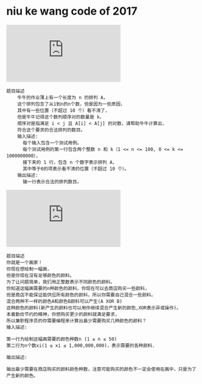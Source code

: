 # niu ke wang code of 2017
![rebuildlist](https://github.com/frank-xman/leetcode-python/blob/master/reBulidList.py)  

	题目描述
		牛牛的作业薄上有一个长度为 n 的排列 A，
		这个排列包含了从1到n的n个数，但是因为一些原因，
		其中有一些位置（不超过 10 个）看不清了，
		但是牛牛记得这个数列顺序对的数量是 k，
		顺序对是指满足 i < j 且 A[i] < A[j] 的对数，请帮助牛牛计算出，
		符合这个要求的合法排列的数目。
		输入描述:
		  每个输入包含一个测试用例。
		  每个测试用例的第一行包含两个整数 n 和 k（1 <= n <= 100, 0 <= k <= 1000000000），
		  接下来的 1 行，包含 n 个数字表示排列 A，
		  其中等于0的项表示看不清的位置（不超过 10 个）。
		输出描述:
	      输一行表示合法的排列数目。
![miscolor](https://github.com/frank-xman/leetcode-python/blob/master/mixcolor.py)

	题目描述
	你就是一个画家！
	你现在想绘制一幅画，
	但是你现在没有足够颜色的颜料。
	为了让问题简单，我们用正整数表示不同颜色的颜料。
	你知道这幅画需要的n种颜色的颜料，你现在可以去商店购买一些颜料，
	但是商店不能保证能供应所有颜色的颜料，所以你需要自己混合一些颜料。
	混合两种不一样的颜色A和颜色B颜料可以产生(A XOR B)
	这种颜色的颜料(新产生的颜料也可以用作继续混合产生新的颜色,XOR表示异或操作)。
	本着勤俭节约的精神，你想购买更少的颜料就满足要求，
	所以兼职程序员的你需要编程来计算出最少需要购买几种颜色的颜料？
	输入描述:

	第一行为绘制这幅画需要的颜色种数n (1 ≤ n ≤ 50)
	第二行为n个数xi(1 ≤ xi ≤ 1,000,000,000)，表示需要的各种颜料.

	输出描述:

	输出最少需要在商店购买的颜料颜色种数，注意可能购买的颜色不一定会使用在画中，只是为了产生新的颜色。
